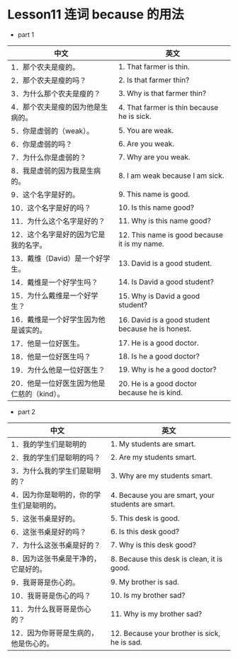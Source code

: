 # Lesson11 连词 because 的用法

- part 1

| 中文                                       | 英文                                              |
| ------------------------------------------ | ------------------------------------------------- |
| 1．那个农夫是瘦的。                        | 1. That farmer is thin.                           |
| 2．那个农夫是瘦的吗？                      | 2. Is that farmer thin?                           |
| 3．为什么那个农夫是瘦的？                  | 3. Why is that farmer thin?                       |
| 4．那个农夫是瘦的因为他是生病的。          | 4. That farmer is thin because he is sick.        |
| 5．你是虚弱的（weak）。                    | 5. You are weak.                                  |
| 6．你是虚弱的吗？                          | 6. Are you weak.                                  |
| 7．为什么你是虚弱的？                      | 7. Why are you weak.                              |
| 8．我是虚弱的因为我是生病的。              | 8. I am weak because I am sick.                   |
| 9．这个名字是好的。                        | 9. This name is good.                             |
| 10．这个名字是好的吗？                     | 10. Is this name good?                            |
| 11．为什么这个名字是好的？                 | 11. Why is this name good?                        |
| 12．这个名字是好的因为它是我的名字。       | 12. This name is good because it is my name.      |
| 13．戴维（David）是一个好学生。            | 13. David is a good student.                      |
| 14．戴维是一个好学生吗？                   | 14. Is David a good student?                      |
| 15．为什么戴维是一个好学生？               | 15. Why is David a good student?                  |
| 16．戴维是一个好学生因为他是诚实的。       | 16. David is a good student because he is honest. |
| 17．他是一位好医生。                       | 17. He is a good doctor.                          |
| 18．他是一位好医生吗？                     | 18. Is he a good doctor?                          |
| 19．为什么他是一位好医生？                 | 19. Why is he a good doctor?                      |
| 20．他是一位好医生因为他是仁慈的（kind）。 | 20. He is a good doctor because he is kind.       |

- part 2

| 中文                                    | 英文                                               |
| --------------------------------------- | -------------------------------------------------- |
| 1．我的学生们是聪明的                   | 1. My students are smart.                          |
| 2．我的学生们是聪明的吗？               | 2. Are my students smart.                          |
| 3．为什么我的学生们是聪明的？           | 3. Why are my students smart.                      |
| 4．因为你是聪明的，你的学生们是聪明的。 | 4. Because you are smart, your students are smart. |
| 5．这张书桌是好的。                     | 5. This desk is good.                              |
| 6．这张书桌是好的吗？                   | 6. Is this desk good?                              |
| 7．为什么这张书桌是好的？               | 7. Why is this desk good?                          |
| 8．因为这张书桌是干净的，它是好的。     | 8. Because this desk is clean, it is good.         |
| 9．我哥哥是伤心的。                     | 9. My brother is sad.                              |
| 10．我哥哥是伤心的吗？                  | 10. Is my brother sad?                             |
| 11．为什么我哥哥是伤心的？              | 11. Why is my brother sad?                         |
| 12．因为你哥哥是生病的，他是伤心的。    | 12. Because your brother is sick, he is sad.       |
